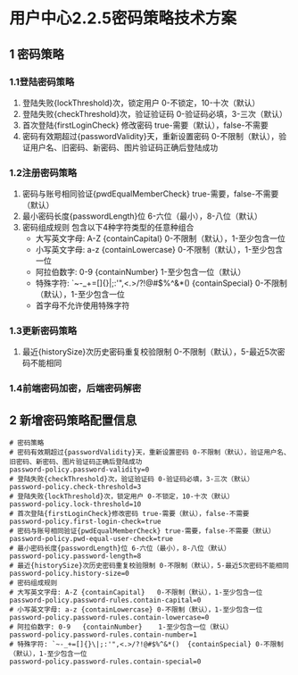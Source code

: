 # 用户中心2.2.5密码策略技术方案
## 1 密码策略
### 1.1登陆密码策略
1. 登陆失败{lockThreshold}次，锁定用户 0-不锁定，10-十次（默认） 
2. 登陆失败{checkThreshold}次，验证验证码 0-验证码必填，3-三次（默认）
3. 首次登陆{firstLoginCheck} 修改密码 true-需要（默认），false-不需要
4. 密码有效期超过{passwordValidity}天，重新设置密码 0-不限制（默认），验证用户名、旧密码、新密码、图片验证码正确后登陆成功
### 1.2注册密码策略
1. 密码与账号相同验证{pwdEqualMemberCheck} true-需要，false-不需要（默认）
2. 最小密码长度{passwordLength}位 6-六位（最小），8-八位（默认）
3. 密码组成规则 包含以下4种字符类型的任意种组合
    - 大写英文字母: A-Z {containCapital}   0-不限制（默认），1-至少包含一位
    - 小写英文字母: a-z {containLowercase} 0-不限制（默认），1-至少包含一位
    - 阿拉伯数字: 0-9   {containNumber}    1-至少包含一位（默认）
    - 特殊字符: `~-_+=[]{}\|;:'",<.>/?!@#$%^&*()  {containSpecial} 0-不限制（默认），1-至少包含一位
    - 首字母不允许使用特殊字符
### 1.3更新密码策略
1. 最近{historySize}次历史密码重复校验限制 0-不限制（默认），5-最近5次密码不能相同

### 1.4前端密码加密，后端密码解密

## 2 新增密码策略配置信息
```properties
# 密码策略
# 密码有效期超过{passwordValidity}天，重新设置密码 0-不限制（默认），验证用户名、旧密码、新密码、图片验证码正确后登陆成功
password-policy.password-validity=0
# 登陆失败{checkThreshold}次，验证验证码 0-验证码必填，3-三次（默认）
password-policy.check-threshold=3
# 登陆失败{lockThreshold}次，锁定用户 0-不锁定，10-十次（默认）
password-policy.lock-threshold=10
# 首次登陆{firstLoginCheck}修改密码 true-需要（默认），false-不需要
password-policy.first-login-check=true
# 密码与账号相同验证{pwdEqualMemberCheck} true-需要，false-不需要（默认）
password-policy.pwd-equal-user-check=true
# 最小密码长度{passwordLength}位 6-六位（最小），8-八位（默认）
password-policy.password-length=8
# 最近{historySize}次历史密码重复校验限制 0-不限制（默认），5-最近5次密码不能相同
password-policy.history-size=0
# 密码组成规则
# 大写英文字母: A-Z {containCapital}   0-不限制（默认），1-至少包含一位
password-policy.password-rules.contain-capital=0
# 小写英文字母: a-z {containLowercase} 0-不限制（默认），1-至少包含一位
password-policy.password-rules.contain-lowercase=0
# 阿拉伯数字: 0-9   {containNumber}    1-至少包含一位（默认）
password-policy.password-rules.contain-number=1
# 特殊字符: `~-_+=[]{}\|;:'",<.>/?!@#$%^&*()  {containSpecial} 0-不限制（默认），1-至少包含一位
password-policy.password-rules.contain-special=0
```